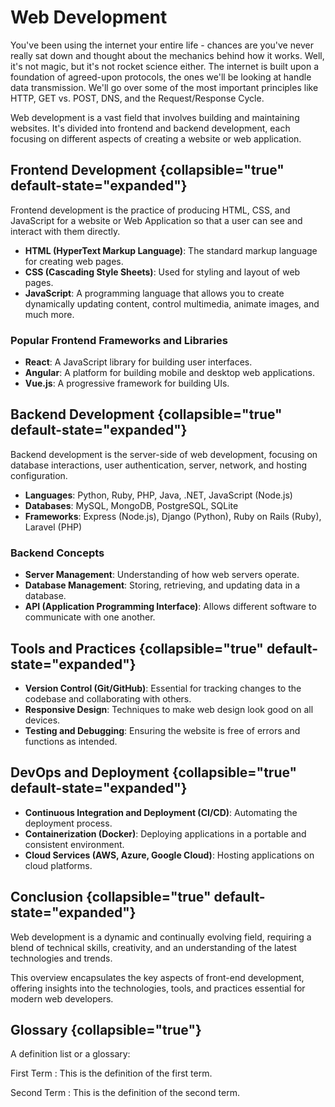 # Web Development

You've been using the internet your entire life - chances are you've never really sat down and thought about the
mechanics behind how it works. Well, it's not magic, but it's not rocket science either. The internet is built upon a
foundation of agreed-upon protocols, the ones we'll be looking at handle data transmission. We'll go over some of the
most important principles like HTTP, GET vs. POST, DNS, and the Request/Response Cycle.

Web development is a vast field that involves building and maintaining websites. It's divided into frontend and backend
development, each focusing on different aspects of creating a website or web application.

## Frontend Development {collapsible="true" default-state="expanded"}

Frontend development is the practice of producing HTML, CSS, and JavaScript for a website or Web Application so that a
user can see and interact with them directly.

- **HTML (HyperText Markup Language)**: The standard markup language for creating web pages.
- **CSS (Cascading Style Sheets)**: Used for styling and layout of web pages.
- **JavaScript**: A programming language that allows you to create dynamically updating content, control multimedia,
  animate images, and much more.

### Popular Frontend Frameworks and Libraries

- **React**: A JavaScript library for building user interfaces.
- **Angular**: A platform for building mobile and desktop web applications.
- **Vue.js**: A progressive framework for building UIs.

## Backend Development {collapsible="true" default-state="expanded"}

Backend development is the server-side of web development, focusing on database interactions, user authentication,
server, network, and hosting configuration.

- **Languages**: Python, Ruby, PHP, Java, .NET, JavaScript (Node.js)
- **Databases**: MySQL, MongoDB, PostgreSQL, SQLite
- **Frameworks**: Express (Node.js), Django (Python), Ruby on Rails (Ruby), Laravel (PHP)

### Backend Concepts

- **Server Management**: Understanding of how web servers operate.
- **Database Management**: Storing, retrieving, and updating data in a database.
- **API (Application Programming Interface)**: Allows different software to communicate with one another.

## Tools and Practices {collapsible="true" default-state="expanded"}

- **Version Control (Git/GitHub)**: Essential for tracking changes to the codebase and collaborating with others.
- **Responsive Design**: Techniques to make web design look good on all devices.
- **Testing and Debugging**: Ensuring the website is free of errors and functions as intended.

## DevOps and Deployment {collapsible="true" default-state="expanded"}

- **Continuous Integration and Deployment (CI/CD)**: Automating the deployment process.
- **Containerization (Docker)**: Deploying applications in a portable and consistent environment.
- **Cloud Services (AWS, Azure, Google Cloud)**: Hosting applications on cloud platforms.

## Conclusion {collapsible="true" default-state="expanded"}

Web development is a dynamic and continually evolving field, requiring a blend of technical skills, creativity, and an
understanding of the latest technologies and trends.

This overview encapsulates the key aspects of front-end development, offering insights into the technologies, tools, and
practices essential for modern web developers.

## Glossary {collapsible="true"}

A definition list or a glossary:

First Term
: This is the definition of the first term.

Second Term
: This is the definition of the second term.
